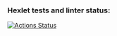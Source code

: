 ### Hexlet tests and linter status:
[![Actions Status](https://github.com/Drumsid/php-project-lvl4/workflows/hexlet-check/badge.svg)](https://github.com/Drumsid/php-project-lvl4/actions)